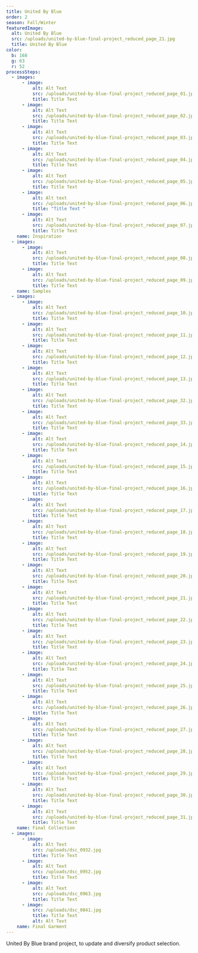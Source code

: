 ```yaml
---
title: United By Blue
order: 2
season: Fall/Winter
featuredImage:
  alt: United By Blue
  src: /uploads/united-by-blue-final-project_reduced_page_21.jpg
  title: United By Blue
color:
  b: 168
  g: 63
  r: 52
processSteps:
  - images:
      - image:
          alt: Alt Text
          src: /uploads/united-by-blue-final-project_reduced_page_01.jpg
          title: Title Text
      - image:
          alt: Alt Text
          src: /uploads/united-by-blue-final-project_reduced_page_02.jpg
          title: Title Text
      - image:
          alt: Alt Text
          src: /uploads/united-by-blue-final-project_reduced_page_03.jpg
          title: Title Text
      - image:
          alt: Alt Text
          src: /uploads/united-by-blue-final-project_reduced_page_04.jpg
          title: Title Text
      - image:
          alt: Alt Text
          src: /uploads/united-by-blue-final-project_reduced_page_05.jpg
          title: Title Text
      - image:
          alt: Alt text
          src: /uploads/united-by-blue-final-project_reduced_page_06.jpg
          title: "Title Text "
      - image:
          alt: Alt Text
          src: /uploads/united-by-blue-final-project_reduced_page_07.jpg
          title: Title Text
    name: Inspiration
  - images:
      - image:
          alt: Alt Text
          src: /uploads/united-by-blue-final-project_reduced_page_08.jpg
          title: Title Text
      - image:
          alt: Alt Text
          src: /uploads/united-by-blue-final-project_reduced_page_09.jpg
          title: Title Text
    name: Samples
  - images:
      - image:
          alt: Alt Text
          src: /uploads/united-by-blue-final-project_reduced_page_10.jpg
          title: Title Text
      - image:
          alt: Alt Text
          src: /uploads/united-by-blue-final-project_reduced_page_11.jpg
          title: Title Text
      - image:
          alt: Alt Text
          src: /uploads/united-by-blue-final-project_reduced_page_12.jpg
          title: Title Text
      - image:
          alt: Alt Text
          src: /uploads/united-by-blue-final-project_reduced_page_13.jpg
          title: Title Text
      - image:
          alt: Alt Text
          src: /uploads/united-by-blue-final-project_reduced_page_32.jpg
          title: Title Text
      - image:
          alt: Alt Text
          src: /uploads/united-by-blue-final-project_reduced_page_33.jpg
          title: Title Text
      - image:
          alt: Alt Text
          src: /uploads/united-by-blue-final-project_reduced_page_14.jpg
          title: Title Text
      - image:
          alt: Alt Text
          src: /uploads/united-by-blue-final-project_reduced_page_15.jpg
          title: Title Text
      - image:
          alt: Alt Text
          src: /uploads/united-by-blue-final-project_reduced_page_16.jpg
          title: Title Text
      - image:
          alt: Alt Text
          src: /uploads/united-by-blue-final-project_reduced_page_17.jpg
          title: Title Text
      - image:
          alt: Alt Text
          src: /uploads/united-by-blue-final-project_reduced_page_18.jpg
          title: Title Text
      - image:
          alt: Alt Text
          src: /uploads/united-by-blue-final-project_reduced_page_19.jpg
          title: Title Text
      - image:
          alt: Alt Text
          src: /uploads/united-by-blue-final-project_reduced_page_20.jpg
          title: Title Text
      - image:
          alt: Alt Text
          src: /uploads/united-by-blue-final-project_reduced_page_21.jpg
          title: Title Text
      - image:
          alt: Alt Text
          src: /uploads/united-by-blue-final-project_reduced_page_22.jpg
          title: Title Text
      - image:
          alt: Alt Text
          src: /uploads/united-by-blue-final-project_reduced_page_23.jpg
          title: Title Text
      - image:
          alt: Alt Text
          src: /uploads/united-by-blue-final-project_reduced_page_24.jpg
          title: Title Text
      - image:
          alt: Alt Text
          src: /uploads/united-by-blue-final-project_reduced_page_25.jpg
          title: Title Text
      - image:
          alt: Alt Text
          src: /uploads/united-by-blue-final-project_reduced_page_26.jpg
          title: Title Text
      - image:
          alt: Alt Text
          src: /uploads/united-by-blue-final-project_reduced_page_27.jpg
          title: Title Text
      - image:
          alt: Alt Text
          src: /uploads/united-by-blue-final-project_reduced_page_28.jpg
          title: Title Text
      - image:
          alt: Alt Text
          src: /uploads/united-by-blue-final-project_reduced_page_29.jpg
          title: Title Text
      - image:
          alt: Alt Text
          src: /uploads/united-by-blue-final-project_reduced_page_30.jpg
          title: Title Text
      - image:
          alt: Alt Text
          src: /uploads/united-by-blue-final-project_reduced_page_31.jpg
          title: Title Text
    name: Final Collection
  - images:
      - image:
          alt: Alt Text
          src: /uploads/dsc_0932.jpg
          title: Title Text
      - image:
          alt: Alt Text
          src: /uploads/dsc_0952.jpg
          title: Title Text
      - image:
          alt: Alt Text
          src: /uploads/dsc_0963.jpg
          title: Title Text
      - image:
          src: /uploads/dsc_0841.jpg
          title: Title Text
          alt: Alt Text
    name: Final Garment
---
```

United By Blue brand project, to update and diversify product selection.
